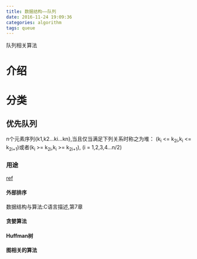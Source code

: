 ```yaml
---
title: 数据结构——队列
date: 2016-11-24 19:09:36
categories: algorithm
tags: queue
---
```


队列相关算法

<!-- more -->
# 介绍


# 分类


## 优先队列
n个元素序列{k1,k2...ki...kn},当且仅当满足下列关系时称之为堆：
(k<sub>i</sub> <= k<sub>2i</sub>,k<sub>i</sub> <= k<sub>2i+1</sub>)或者(k<sub>i</sub> >= k<sub>2i</sub>,k<sub>i</sub> >= k<sub>2i+1</sub>), (i = 1,2,3,4...n/2)
### 用途
[ref](http://www.cnblogs.com/chihits/archive/2011/05/02/1987637.html)
#### 外部排序
数据结构与算法:C语言描述,第7章

#### 贪婪算法

#### Huffman树

#### 图相关的算法



